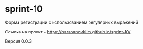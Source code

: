 # sprint-10

Форма регистрации с использованием регулярных выражений

Ссылка на проект -  https://barabanovklim.github.io/sprint-10/ 

Версия 0.0.3
